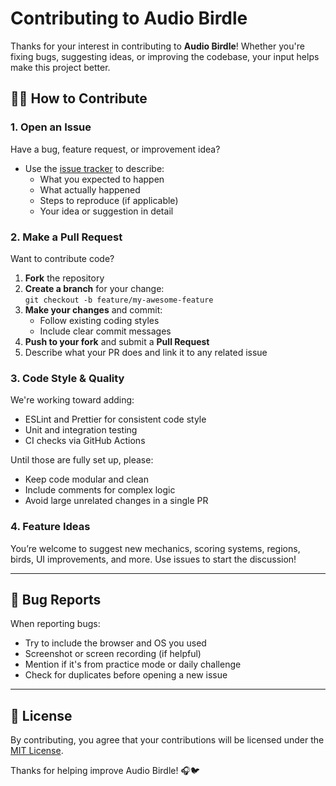 # Contributing to Audio Birdle

Thanks for your interest in contributing to **Audio Birdle**! Whether you're fixing bugs, suggesting ideas, or improving the codebase, your input helps make this project better.

## 🧑‍💻 How to Contribute

### 1. Open an Issue

Have a bug, feature request, or improvement idea?

- Use the [issue tracker](https://github.com/zarguell/audio-birdle/issues) to describe:
  - What you expected to happen
  - What actually happened
  - Steps to reproduce (if applicable)
  - Your idea or suggestion in detail

### 2. Make a Pull Request

Want to contribute code?

1. **Fork** the repository
2. **Create a branch** for your change:  
   `git checkout -b feature/my-awesome-feature`
3. **Make your changes** and commit:
   - Follow existing coding styles
   - Include clear commit messages
4. **Push to your fork** and submit a **Pull Request**
5. Describe what your PR does and link it to any related issue

### 3. Code Style & Quality

We're working toward adding:

- ESLint and Prettier for consistent code style
- Unit and integration testing
- CI checks via GitHub Actions

Until those are fully set up, please:

- Keep code modular and clean
- Include comments for complex logic
- Avoid large unrelated changes in a single PR

### 4. Feature Ideas

You’re welcome to suggest new mechanics, scoring systems, regions, birds, UI improvements, and more. Use issues to start the discussion!

---

## 🐛 Bug Reports

When reporting bugs:

- Try to include the browser and OS you used
- Screenshot or screen recording (if helpful)
- Mention if it's from practice mode or daily challenge
- Check for duplicates before opening a new issue

---

## 📄 License

By contributing, you agree that your contributions will be licensed under the [MIT License](LICENSE).

Thanks for helping improve Audio Birdle! 🎧🐦
